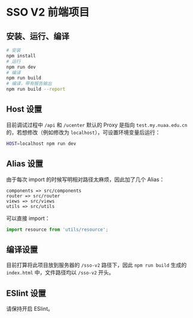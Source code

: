 # SSO V2 前端项目

## 安装、运行、编译

```bash
# 安装
npm install
# 运行
npm run dev
# 编译
npm run build
# 编译，带有报告输出
npm run build --report
```

## Host 设置

目前调试过程中 `/api` 和 `/ucenter` 默认的 Proxy 是指向 `test.my.nuaa.edu.cn` 的，若想修改（例如修改为 `localhost`），可设置环境变量后运行：

```bash
HOST=localhost npm run dev
```

## Alias 设置

由于每次 import 的时候写明相对路径太麻烦，因此加了几个 Alias：

```
components => src/components
router => src/router
views => src/views
utils => src/utils
```

可以直接 import：

```javascript
import resource from 'utils/resource';
```

## 编译设置

目前打算将此项目放到服务器的 `/sso-v2` 路径下，因此 `npm run build` 生成的 `index.html` 中，文件路径均以 `/sso-v2` 开头。

## ESlint 设置

请保持开启 ESlint。
